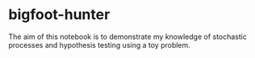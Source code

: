 # bigfoot-hunter
The aim of this notebook is to demonstrate my knowledge of stochastic processes and hypothesis testing using a toy problem.
